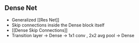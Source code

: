 ## Dense Net
- Generalized [[Res Net]]
- Skip connections inside the Dense block itself
- [[Dense Skip Connections]]
- Transition layer -> Dense -> 1x1 conv , 2x2 avg pool -> Dense